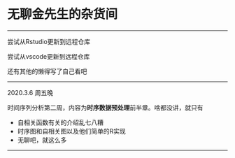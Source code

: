 无聊金先生的杂货间
======
***

尝试从Rstudio更新到远程仓库

尝试从vscode更新到远程仓库

还有其他的懒得写了自己看吧

***

2020.3.6 周五晚

时间序列分析第二周，内容为**时序数据预处理**前半章。啥都没讲，就只有

- 自相关函数有关的介绍乱七八糟
- 时序图和自相关图以及他们简单的R实现
- 无聊吧，就这么多

***

